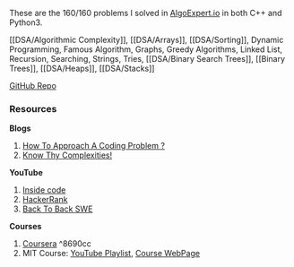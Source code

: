 
These are the 160/160 problems I solved in [AlgoExpert.io](https://www.algoexpert.io/) in both C++ and Python3. 


[[DSA/Algorithmic Complexity]], [[DSA/Arrays]], [[DSA/Sorting]], Dynamic Programming, Famous Algorithm, Graphs, Greedy Algorithms, Linked List, Recursion, Searching, Strings, Tries, [[DSA/Binary Search Trees]], [[Binary Trees]], [[DSA/Heaps]], [[DSA/Stacks]]

[GitHub Repo](https://github.com/ajaygunalan/DSA)



### Resources

**Blogs**
1. [How To Approach A Coding Problem ?](https://www.geeksforgeeks.org/how-to-approach-a-coding-problem/)
2. [Know Thy Complexities!](https://www.bigocheatsheet.com/)

**YouTube**
1. [Inside code](https://www.youtube.com/c/Insidecode/playlists)
2. [HackerRank](https://www.youtube.com/c/HackerrankOfficial)
3. [Back To Back SWE](https://www.youtube.com/c/BackToBackSWE)

**Courses**
1. [Coursera](https://www.coursera.org/learn/data-structures) ^8690cc
2. MIT Course: [YouTube Playlist](https://www.youtube.com/playlist?list=PLUl4u3cNGP61Oq3tWYp6V_F-5jb5L2iHb), [Course WebPage](https://ocw.mit.edu/courses/6-006-introduction-to-algorithms-fall-2011/)


